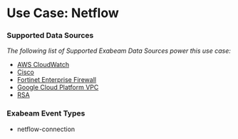 Use Case: Netflow
=================

### Supported Data Sources

_The following list of Supported Exabeam Data Sources power this use case:_

* [AWS CloudWatch](datasource_aws_cloudwatch_aws_cloudwatch.md)
* [Cisco](datasource_cisco_cisco.md)
* [Fortinet Enterprise Firewall](datasource_fortinet_enterprise_firewall_fortinet_enterprise_firewall.md)
* [Google Cloud Platform VPC](datasource_google_cloud_platform_vpc_google_cloud_platform_vpc.md)
* [RSA](datasource_rsa_rsa.md)


### Exabeam Event Types

- netflow-connection
